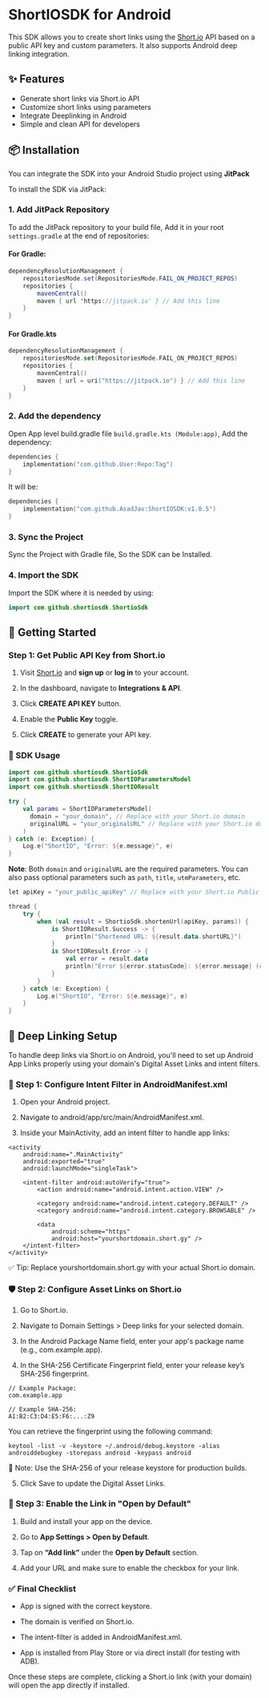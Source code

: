 
# ShortIOSDK for Android

This SDK allows you to create short links using the [Short.io](https://short.io/) API based on a public API key and custom parameters. It also supports Android deep linking integration.

## ✨ Features

- Generate short links via Short.io API
- Customize short links using parameters
- Integrate Deeplinking in Android
- Simple and clean API for developers


## 📦 Installation

You can integrate the SDK into your Android Studio project using **JitPack** 

To install the SDK via JitPack:

### 1. Add JitPack Repository

To add the JitPack repository to your build file, Add it in your root `settings.gradle` at the end of repositories:

#### For Gradle:
```java
dependencyResolutionManagement {
	repositoriesMode.set(RepositoriesMode.FAIL_ON_PROJECT_REPOS)
	repositories {
		mavenCentral()
		maven { url 'https://jitpack.io' } // Add this line
	}
}
```

#### For Gradle.kts
```kotlin
dependencyResolutionManagement {
	repositoriesMode.set(RepositoriesMode.FAIL_ON_PROJECT_REPOS)
	repositories {
		mavenCentral()
		maven { url = uri("https://jitpack.io") } // Add this line
	}
}
```

### 2. Add the dependency

Open App level build.gradle file `build.gradle.kts (Module:app)`, Add the dependency:

```kotlin
dependencies {
	implementation("com.github.User:Repo:Tag")
}
```

It will be:
```kotlin
dependencies {
	implementation("com.github.AsadJav:ShortIOSDK:v1.0.5")
}
```
### 3. Sync the Project
Sync the Project with Gradle file, So the SDK can be Installed.

### 4. Import the SDK
Import the SDK where it is needed by using:
```kotlin
import com.github.shortiosdk.ShortioSdk
``` 

## 🔑 Getting Started

### Step 1: Get Public API Key from Short.io

1. Visit [Short.io](https://short.io/) and **sign up** or **log in** to your account.
   
2. In the dashboard, navigate to **Integrations & API**.

3. Click **CREATE API KEY** button.

4. Enable the **Public Key** toggle.

5. Click **CREATE** to generate your API key.

### 🔗 SDK Usage

```kotlin
import com.github.shortiosdk.ShortioSdk
import com.github.shortiosdk.ShortIOParametersModel
import com.github.shortiosdk.ShortIOResult

try {
    val params = ShortIOParametersModel(
      domain = "your_domain", // Replace with your Short.io domain
      originalURL = "your_originalURL" // Replace with your Short.io domain
    )
} catch (e: Exception) {
    Log.e("ShortIO", "Error: ${e.message}", e)
}
```

**Note**: Both `domain` and `originalURL` are the required parameters. You can also pass optional parameters such as `path`, `title`, `utmParameters`, etc.

```kotlin
let apiKey = "your_public_apiKey" // Replace with your Short.io Public API Key

thread {
    try {
        when (val result = ShortioSdk.shortenUrl(apiKey, params)) {
            is ShortIOResult.Success -> {
                println("Shortened URL: ${result.data.shortURL}")
            }
            is ShortIOResult.Error -> {
                val error = result.data
                println("Error ${error.statusCode}: ${error.message} (code: ${error.code})")
            }
        }
    } catch (e: Exception) {
        Log.e("ShortIO", "Error: ${e.message}", e)
    }
}       
```

## 🤖 Deep Linking Setup

To handle deep links via Short.io on Android, you'll need to set up Android App Links properly using your domain's Digital Asset Links and intent filters.

### 🔧 Step 1: Configure Intent Filter in AndroidManifest.xml

1. Open your Android project.

2. Navigate to android/app/src/main/AndroidManifest.xml.

3. Inside your MainActivity, add an intent filter to handle app links:
```
<activity
    android:name=".MainActivity"
    android:exported="true"
    android:launchMode="singleTask">
    
    <intent-filter android:autoVerify="true">
        <action android:name="android.intent.action.VIEW" />
        
        <category android:name="android.intent.category.DEFAULT" />
        <category android:name="android.intent.category.BROWSABLE" />
        
        <data
            android:scheme="https"
            android:host="yourshortdomain.short.gy" />
    </intent-filter>
</activity>
```
✅ Tip: Replace yourshortdomain.short.gy with your actual Short.io domain.

### 🛡️ Step 2: Configure Asset Links on Short.io

1. Go to Short.io.

2. Navigate to Domain Settings > Deep links for your selected domain.

3. In the Android Package Name field, enter your app's package name (e.g., com.example.app).

4. In the SHA-256 Certificate Fingerprint field, enter your release key’s SHA-256 fingerprint.
```
// Example Package:
com.example.app

// Example SHA-256:
A1:B2:C3:D4:E5:F6:...:Z9
```
You can retrieve the fingerprint using the following command:

```
keytool -list -v -keystore ~/.android/debug.keystore -alias androiddebugkey -storepass android -keypass android
```
📌 Note: Use the SHA-256 of your release keystore for production builds.

5. Click Save to update the Digital Asset Links.

### 🚦 Step 3: Enable the Link in "Open by Default"

1. Build and install your app on the device.

2. Go to **App Settings > Open by Default**.

3. Tap on **“Add link”** under the **Open by Default** section.

4. Add your URL and make sure to enable the checkbox for your link.

### ✅ Final Checklist

* App is signed with the correct keystore.

* The domain is verified on Short.io.
  
* The intent-filter is added in AndroidManifest.xml.
  
* App is installed from Play Store or via direct install (for testing with ADB).

Once these steps are complete, clicking a Short.io link (with your domain) will open the app directly if installed.
